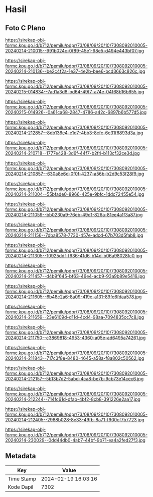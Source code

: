 # Hasil

## Foto C Plano

https://sirekap-obj-formc.kpu.go.id/b712/pemilu/pdpr/73/08/09/20/10/7308092010005-20240214-210015--991b024c-0f89-45e1-98e5-d494e443bf07.jpg

https://sirekap-obj-formc.kpu.go.id/b712/pemilu/pdpr/73/08/09/20/10/7308092010005-20240214-210136--be2c4f2a-1e37-4e2b-bee6-bcd3663c826c.jpg

https://sirekap-obj-formc.kpu.go.id/b712/pemilu/pdpr/73/08/09/20/10/7308092010005-20240215-014834--7ad1a3d8-bd64-49f7-a74e-04f68b16b655.jpg

https://sirekap-obj-formc.kpu.go.id/b712/pemilu/pdpr/73/08/09/20/10/7308092010005-20240215-014926--0a61ca68-2847-4786-a42c-6897b6b577d5.jpg

https://sirekap-obj-formc.kpu.go.id/b712/pemilu/pdpr/73/08/09/20/10/7308092010005-20240214-212857--8db136e4-e1d7-4bb3-8cfc-6e31f6893d3a.jpg

https://sirekap-obj-formc.kpu.go.id/b712/pemilu/pdpr/73/08/09/20/10/7308092010005-20240214-210718--1777e428-3d6f-44f7-b2f4-b113cf32ce3d.jpg

https://sirekap-obj-formc.kpu.go.id/b712/pemilu/pdpr/73/08/09/20/10/7308092010005-20240214-210857--630a8e6d-0f0f-4237-a56b-b2d9c53f28f9.jpg

https://sirekap-obj-formc.kpu.go.id/b712/pemilu/pdpr/73/08/09/20/10/7308092010005-20240214-211004--55bfade0-8966-425e-9bfc-1ddc72455e54.jpg

https://sirekap-obj-formc.kpu.go.id/b712/pemilu/pdpr/73/08/09/20/10/7308092010005-20240214-211059--bb0230a9-76eb-49d1-826a-81ee4a1f3a87.jpg

https://sirekap-obj-formc.kpu.go.id/b712/pemilu/pdpr/73/08/09/20/10/7308092010005-20240214-211156--7dba8578-7730-457e-adcd-67b703d5fab8.jpg

https://sirekap-obj-formc.kpu.go.id/b712/pemilu/pdpr/73/08/09/20/10/7308092010005-20240214-211305--10925ddf-f636-41d6-b14d-b06a98028fc0.jpg

https://sirekap-obj-formc.kpu.go.id/b712/pemilu/pdpr/73/08/09/20/10/7308092010005-20240214-211457--d4b9f645-bf63-46e4-acb9-93a9b89e5416.jpg

https://sirekap-obj-formc.kpu.go.id/b712/pemilu/pdpr/73/08/09/20/10/7308092010005-20240214-211605--6b48c2a6-8a09-419e-a131-89fe6fdaa578.jpg

https://sirekap-obj-formc.kpu.go.id/b712/pemilu/pdpr/73/08/09/20/10/7308092010005-20240214-211659--23e6109d-d11d-4cd4-98aa-7094835cc7c8.jpg

https://sirekap-obj-formc.kpu.go.id/b712/pemilu/pdpr/73/08/09/20/10/7308092010005-20240214-211750--c3869818-4953-4360-a05e-ad6495a74261.jpg

https://sirekap-obj-formc.kpu.go.id/b712/pemilu/pdpr/73/08/09/20/10/7308092010005-20240214-211843--717c3f8e-8480-4645-a58a-f8a802c50562.jpg

https://sirekap-obj-formc.kpu.go.id/b712/pemilu/pdpr/73/08/09/20/10/7308092010005-20240214-212157--5b13b7d2-5abd-4ca8-be7b-9cb73e14cec6.jpg

https://sirekap-obj-formc.kpu.go.id/b712/pemilu/pdpr/73/08/09/20/10/7308092010005-20240214-212244--714fc61d-dfab-4bf2-8cb8-391226e2aa17.jpg

https://sirekap-obj-formc.kpu.go.id/b712/pemilu/pdpr/73/08/09/20/10/7308092010005-20240214-212405--2988b028-8e33-49fb-8a71-f900cf7b7723.jpg

https://sirekap-obj-formc.kpu.go.id/b712/pemilu/pdpr/73/08/09/20/10/7308092010005-20240214-230029--0dd44db0-4ab7-44bf-9b71-ea4a2fed27f3.jpg


## Metadata

| Key        | Value               |
| ---------- | ------------------- |
| Time Stamp | 2024-02-19 16:03:16 |
| Kode Dapil | 7302                |



